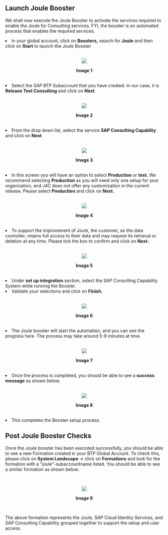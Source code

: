 ## Launch Joule Booster

We shall now execute the Joule Booster to activate the services required to enable the Joule for Consulting services. FYI, the booster is an automated process that enables the required services. 


<li>In your global account, click on <b>Boosters,</b> search for <b>Joule</b> and then click on <b>Start</b> to launch the Joule Booster</li>
<br>
<p align="center"> 
<img src="images/3.4.1.png"> 
</p>
<p align="center"> <b>Image 1</b> </p>
<br>
<li>Select the SAP BTP Subaccount that you have created. In our case, it is <b>Release Test Consulting</b> and click on <b>Next</b>.</li>
<br>
<p align="center"> 
<img src="images/3.4.2.png"> 
</p>
<p align="center"> <b>Image 2</b> </p>
<br>
<li>From the drop down list, select the service <b>SAP Consulting Capablity</b> and click on <b>Next</b></li>
<br>
<p align="center"> 
<img src="images/3.4.3.png"> 
</p>
<p align="center"> <b>Image 3</b> </p>
<br>
<li>In this screen you will have an option to select <b>Production</b> or <b>test.</b> We recommend selecting <b>Production</b> as you will need only one setup for your organization, and J4C does not offer any customization in the current release. Please select <b>Production</b> and click on <b>Next.</b></li>
<p align="center"> 
<br>
<img src="images/3.4.4.png"> 
</p>
<p align="center"> <b>Image 4</b> </p>
<br>
<li>To support the improvement of Joule, the customer, as the data controller, retains full access to their data and may request its retrieval or deletion at any time. Please tick the box to confirm and click on <b>Next.</b> </li>
<br>
<p align="center"> 
<img src="images/3.4.5.png"> 
</p>
<p align="center"> <b>Image 5</b> </p>
<br>
<li>Under <b>set up integration</b> section, select the SAP Consulting Capability System while running the Booster.</li>
<li>Validate your selections and click on <b>Finish.</b>   </li>
<br>
<p align="center"> 
<img src="images/3.4.6.png"> 
</p>
<p align="center"> <b>Image 6</b> </p>
<br>
<li>The Joule booster will start the automation, and you can see the progress here. The process may take around 5-8 minutes at time.</li>
<br>
<p align="center"> 
<img src="images/3.4.7.png"> 
</p>
<p align="center"> <b>Image 7</b> </p>
<br>
<li>Once the process is completed, you should be able to see a <b>success message</b> as shown below.</li>
<br>
<p align="center"> 
<img src="images/3.4.8.png"> 
</p>
<p align="center"> <b>Image 8</b> </p>
<br>
<li>This completes the Booster setup process.</li>

## Post Joule Booster Checks

Once the Joule booster has been executed successfully, you should be able to see a new Formation created in your BTP Global Account. To check this, please click on **System Landscape** -> click on **Formations** and look for the formation with a "joule"-subaccountname listed. You should be able to see a similar formation as shown below. 

<br>
<p align="center"> 
<img src="images/3.4.9.png"> 
</p>
<p align="center"> <b>Image 9</b> </p>
<br>

The above formation represents the Joule, SAP Cloud Identity Services, and SAP Consulting Capability grouped together to support the setup and user access.
<br>

